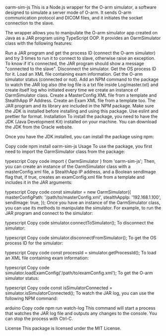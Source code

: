 oarm-sim-js
This is a Node.js wrapper for the O-arm simulator, a software designed to simulate a server mode of O-arm. It sends O-arm communication protocol and DICOM files, and it initiates the socket connection to the slave.

The wrapper allows you to manipulate the O-arm simulator app created on Java as a JAR program using TypeScript OOP. It provides an OarmSimulator class with the following features:

Run a JAR program and get the process ID (connect the O-arm simulator) and try 3 times to run it to connect to slave, otherwise raise an exception. To know if it's connected, the JAR program should show a message "connected to the slave".
Disconnect the simulator.
Get the OS process ID for it.
Load an XML file containing exam information.
Get the O-arm simulator status (connected or not).
Add an NPM command to the package to watch the JAR log also (the log file is a txt file inside Log/master.txt) and create itself log who initiated every time we create an instance of OarmSimulator class.
Create a MasterConfig XML file from a template and StealthApp IP Address.
Create an Exam XML file from a template too.
The JAR program and its library are included in the NPM package.
Make sure the JDK is installed before installing and using this package.
Use eslint and prettier for format.
Installation
To install the package, you need to have the JDK (Java Development Kit) installed on your machine. You can download the JDK from the Oracle website.

Once you have the JDK installed, you can install the package using npm:

Copy code
npm install oarm-sim-js
Usage
To use the package, you first need to import the OarmSimulator class from the package:

typescript
Copy code
import { OarmSimulator } from 'oarm-sim-js';
Then, you can create an instance of the OarmSimulator class with a masterConfig.xml file, a StealthApp IP address, and a Boolean sendImage flag that, if true, creates an examConfig.xml file from a template and includes it in the JAR arguments:

typescript
Copy code
const simulator = new OarmSimulator({
  masterConfigPath: '/path/to/masterConfig.xml',
  stealthAppIp: '192.168.1.100',
  sendImage: true,
});
Once you have an instance of the OarmSimulator class, you can use its methods to manipulate the simulator. For example, to run the JAR program and connect to the simulator:

typescript
Copy code
simulator.connectToSimulator();
To disconnect the simulator:

typescript
Copy code
simulator.disconnectFromSimulator();
To get the OS process ID for the simulator:

typescript
Copy code
const processId = simulator.getProcessId();
To load an XML file containing exam information:

typescript
Copy code
simulator.loadExamConfig('/path/to/examConfig.xml');
To get the O-arm simulator status:

typescript
Copy code
const isSimulatorConnected = simulator.isSimulatorConnected();
To watch the JAR log, you can use the following NPM command:

arduino
Copy code
npm run watch-log
This command will start a process that watches the JAR log file and outputs any changes to the console. You can stop the process with Ctrl-C.

License
This package is licensed under the MIT License.
